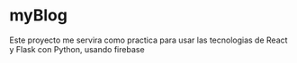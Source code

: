 # myBlog
Este proyecto me servira como practica para usar las tecnologias de React y Flask con Python, usando firebase
